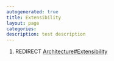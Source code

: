 ```yaml
---
autogenerated: true
title: Extensibility
layout: page
categories: 
description: test description
---
```


1.  REDIRECT [Architecture\#Extensibility](Architecture#Extensibility)
